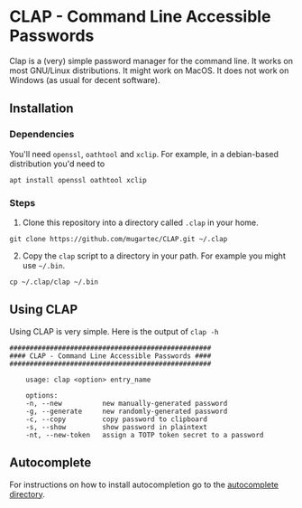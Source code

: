 # CLAP - Command Line Accessible Passwords

Clap is a (very) simple password manager for the command line. It works on most GNU/Linux distributions. It might work on MacOS. It does not work on Windows (as usual for decent software).

## Installation

### Dependencies

You'll need `openssl`, `oathtool` and `xclip`. For example, in a debian-based distribution you'd need to
```
apt install openssl oathtool xclip
```

### Steps
1) Clone this repository into a directory called `.clap` in your home.

```
git clone https://github.com/mugartec/CLAP.git ~/.clap
```

2) Copy the `clap` script to a directory in your path. For example you might use `~/.bin`.

```
cp ~/.clap/clap ~/.bin
```

## Using CLAP
Using CLAP is very simple. Here is the output of `clap -h`

```
##################################################
#### CLAP - Command Line Accessible Passwords ####
##################################################

    usage: clap <option> entry_name

    options:
    -n, --new          new manually-generated password
    -g, --generate     new randomly-generated password
    -c, --copy         copy password to clipboard
    -s, --show         show password in plaintext
    -nt, --new-token   assign a TOTP token secret to a password
```

## Autocomplete
For instructions on how to install autocompletion go to the [autocomplete directory](https://github.com/mugartec/CLAP/tree/master/autocomplete).
